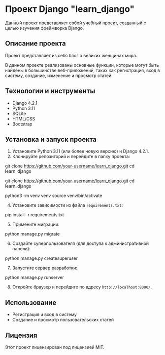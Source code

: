 # Проект Django "learn_django"

Данный проект представляет собой учебный проект, созданный с целью изучения фреймворка Django.

## Описание проекта

Проект представляет из себя блог о великих женщинах мира.

В данном проекте реализованы основные функции, которые могут быть найдены в большинстве веб-приложений, таких как регистрация, вход в систему, создание, изменение и просмотр статей.

## Технологии и инструменты

- Django 4.2.1
- Python 3.11
- SQLite
- HTML/CSS
- Bootstrap

## Установка и запуск проекта

1. Установите Python 3.11 (или более новую версию) и Django 4.2.1.
2. Клонируйте репозиторий и перейдите в папку проекта:

git clone https://github.com/your-username/learn_django.git cd learn_django

git clone https://github.com/your-username/learn_django.git cd learn_django

python3 -m venv venv source venv/bin/activate

4. Установите зависимости из файла `requirements.txt`:

pip install -r requirements.txt

5. Примените миграции:

python manage.py migrate

6. Создайте суперпользователя (для доступа к административной панели):

python manage.py createsuperuser

7. Запустите сервер разработки:

python manage.py runserver

8. Откройте браузер и перейдите по адресу `http://localhost:8000/`.

## Использование

- Регистрация и вход в систему
- Создание и просмотр пользовательских статей

## Лицензия

Этот проект лицензирован под лицензией MIT.
